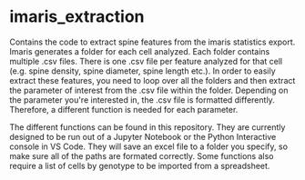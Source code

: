 # imaris_extraction

Contains the code to extract spine features from the imaris statistics export. Imaris generates a folder for each cell analyzed. Each folder contains multiple .csv files. There is one .csv file per feature analyzed for that cell (e.g. spine density, spine diameter, spine length etc.). In order to easily extract these features, you need to loop over all the folders and then extract the parameter of interest from the .csv file within the folder. Depending on the parameter you're interested in, the .csv file is formatted differently. Therefore, a different function is needed for each parameter.

The different functions can be found in this repository. They are currently designed to be run out of a Jupyter Notebook or the Python Interactive console in VS Code. They will save an excel file to a folder you specify, so make sure all of the paths are formated correctly. Some functions also require a list of cells by genotype to be imported from a spreadsheet. 
